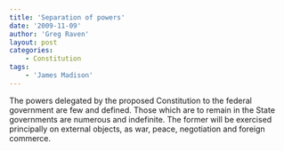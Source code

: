 ```yaml
---
title: 'Separation of powers'
date: '2009-11-09'
author: 'Greg Raven'
layout: post
categories:
    - Constitution
tags:
    - 'James Madison'
---
```


The powers delegated by the proposed Constitution to the federal government are few and defined. Those which are to remain in the State governments are numerous and indefinite. The former will be exercised principally on external objects, as war, peace, negotiation and foreign commerce.